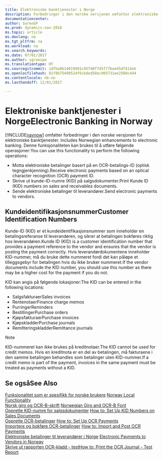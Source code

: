 ```yaml
---
title: Elektroniske banktjenester i Norge
description: Forbedringer i den norske versjonen omfatter elektroniske banktjenester.
documentationcenter: 
author: SorenGP
ms.prod: dynamics-nav-2018
ms.topic: article
ms.devlang: na
ms.tgt_pltfrm: na
ms.workload: na
ms.search.keywords: 
ms.date: 07/01/2017
ms.author: sgroespe
ms.translationtype: HT
ms.sourcegitcommit: 1dfba8b14019991c95f40ffd5f7fbaed5df414eb
ms.openlocfilehash: 81f8b75499524f6cbded58ec903731ee2560c444
ms.contentlocale: nb-no
ms.lasthandoff: 12/01/2017

---
```

# <a name="electronic-banking-in-norway"></a><span data-ttu-id="aad58-103">Elektroniske banktjenester i Norge</span><span class="sxs-lookup"><span data-stu-id="aad58-103">Electronic Banking in Norway</span></span>
[!INCLUDE[navnow](../../includes/navnow_md.md)]<span data-ttu-id="aad58-104"> omfatter forbedringer i den norske versjonen for elektroniske banktjenester.</span><span class="sxs-lookup"><span data-stu-id="aad58-104"> includes Norwegian enhancements to electronic banking.</span></span> <span data-ttu-id="aad58-105">Denne funksjonaliteten kan brukes til å utføre følgende operasjoner:</span><span class="sxs-lookup"><span data-stu-id="aad58-105">You can use this functionality to perform the following operations:</span></span>  

- <span data-ttu-id="aad58-106">Motta elektroniske betalinger basert på en OCR-betalings-ID (optisk tegngjenkjenning).</span><span class="sxs-lookup"><span data-stu-id="aad58-106">Receive electronic payments based on an optical character recognition (OCR) payment ID.</span></span>  
- <span data-ttu-id="aad58-107">Skrive ut kunde-ID-numre (KID) på salgsdokumenter.</span><span class="sxs-lookup"><span data-stu-id="aad58-107">Print Kunde ID (KID) numbers on sales and receivables documents.</span></span>  
- <span data-ttu-id="aad58-108">Sende elektroniske betalinger til leverandører.</span><span class="sxs-lookup"><span data-stu-id="aad58-108">Send electronic payments to vendors.</span></span>  

## <a name="customer-identification-numbers"></a><span data-ttu-id="aad58-109">Kundeidentifikasjonsnummer</span><span class="sxs-lookup"><span data-stu-id="aad58-109">Customer Identification Numbers</span></span>  
 <span data-ttu-id="aad58-110">Kunde-ID (KID) er et kundeidentifikasjonsnummer som inneholder en betalingsreferanse til leverandøren, og sikrer at betalingen bokføres riktig hos leverandøren.</span><span class="sxs-lookup"><span data-stu-id="aad58-110">Kunde ID (KID) is a customer identification number that provides a payment reference to the vendor and ensures that the vendor is posting the payment correctly.</span></span> <span data-ttu-id="aad58-111">Hvis leverandørdokumentene inneholder KID-nummer, må du bruke dette nummeret fordi det kan påløpe et tilleggsgebyr for betalingen hvis du ikke bruker nummeret.</span><span class="sxs-lookup"><span data-stu-id="aad58-111">If the vendor documents include the KID number, you should use this number as there may be a higher cost for the payment if you do not.</span></span>  

 <span data-ttu-id="aad58-112">KID kan angis på følgende lokasjoner:</span><span class="sxs-lookup"><span data-stu-id="aad58-112">The KID can be entered in the following locations:</span></span>  

- <span data-ttu-id="aad58-113">Salgsfakturaer</span><span class="sxs-lookup"><span data-stu-id="aad58-113">Sales invoices</span></span>  
- <span data-ttu-id="aad58-114">Rentenotaer</span><span class="sxs-lookup"><span data-stu-id="aad58-114">Finance charge memos</span></span>  
- <span data-ttu-id="aad58-115">Purringer</span><span class="sxs-lookup"><span data-stu-id="aad58-115">Reminders</span></span>  
- <span data-ttu-id="aad58-116">Bestillinger</span><span class="sxs-lookup"><span data-stu-id="aad58-116">Purchase orders</span></span>  
- <span data-ttu-id="aad58-117">Kjøpsfakturaer</span><span class="sxs-lookup"><span data-stu-id="aad58-117">Purchase invoices</span></span>  
- <span data-ttu-id="aad58-118">Kjøpskladder</span><span class="sxs-lookup"><span data-stu-id="aad58-118">Purchase journals</span></span>  
- <span data-ttu-id="aad58-119">Remitteringskladder</span><span class="sxs-lookup"><span data-stu-id="aad58-119">Remittance journals</span></span>  

> [!NOTE]  
>  <span data-ttu-id="aad58-120">KID-nummeret kan ikke brukes på kreditnotaer.</span><span class="sxs-lookup"><span data-stu-id="aad58-120">The KID cannot be used for credit memos.</span></span> <span data-ttu-id="aad58-121">Hvis en kreditnota er en del av betalingen, må fakturaene i den samme betalingen behandles som betalinger uten KID-nummer.</span><span class="sxs-lookup"><span data-stu-id="aad58-121">If a credit memo is part of the payment, invoices in the same payment must be treated as payments without a KID.</span></span>  

## <a name="see-also"></a><span data-ttu-id="aad58-122">Se også</span><span class="sxs-lookup"><span data-stu-id="aad58-122">See Also</span></span>  
 <span data-ttu-id="aad58-123">[Funksjonalitet som er spesifikk for norske brukere](norway-local-functionality.md) </span><span class="sxs-lookup"><span data-stu-id="aad58-123">[Norway Local Functionality](norway-local-functionality.md) </span></span>  
 <span data-ttu-id="aad58-124">[Norsk giro og OCR-B-skrift](norwegian-giro-and-ocr-b-font.md) </span><span class="sxs-lookup"><span data-stu-id="aad58-124">[Norwegian Giro and OCR-B Font](norwegian-giro-and-ocr-b-font.md) </span></span>  
 <span data-ttu-id="aad58-125">[Opprette KID-numre for salgsdokumenter](how-to-set-up-kid-numbers-on-sales-documents.md) </span><span class="sxs-lookup"><span data-stu-id="aad58-125">[How to: Set Up KID Numbers on Sales Documents](how-to-set-up-kid-numbers-on-sales-documents.md) </span></span>  
 <span data-ttu-id="aad58-126">[Opprette OCR-betalinger](how-to-set-up-ocr-payments.md) </span><span class="sxs-lookup"><span data-stu-id="aad58-126">[How to: Set Up OCR Payments](how-to-set-up-ocr-payments.md) </span></span>  
 <span data-ttu-id="aad58-127">[Importere og bokføre OCR-betalinger](how-to-import-and-post-ocr-payments.md) </span><span class="sxs-lookup"><span data-stu-id="aad58-127">[How to: Import and Post OCR Payments](how-to-import-and-post-ocr-payments.md) </span></span>  
 <span data-ttu-id="aad58-128">[Elektroniske betalinger til leverandører i Norge](electronic-payments-to-vendors-in-norway.md) </span><span class="sxs-lookup"><span data-stu-id="aad58-128">[Electronic Payments to Vendors in Norway](electronic-payments-to-vendors-in-norway.md) </span></span>  
 [<span data-ttu-id="aad58-129">Skrive ut rapporten OCR-kladd - test</span><span class="sxs-lookup"><span data-stu-id="aad58-129">How to: Print the OCR Journal - Test Report</span></span>](how-to-print-the-ocr-journal-test-report.md)

